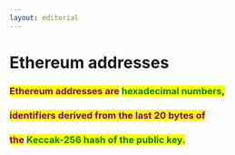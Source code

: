 ```yaml
---
layout: editorial
---
```


# Ethereum addresses

### <mark style="color:purple;">Ethereum addresses are</mark> <mark style="color:green;">hexadecimal numbers</mark><mark style="color:purple;">,</mark>

### <mark style="color:purple;">identifiers derived from the last 20 bytes of</mark>&#x20;

### <mark style="color:purple;">the</mark> <mark style="color:green;">Keccak-256 hash of the public key</mark><mark style="color:purple;">.</mark>
